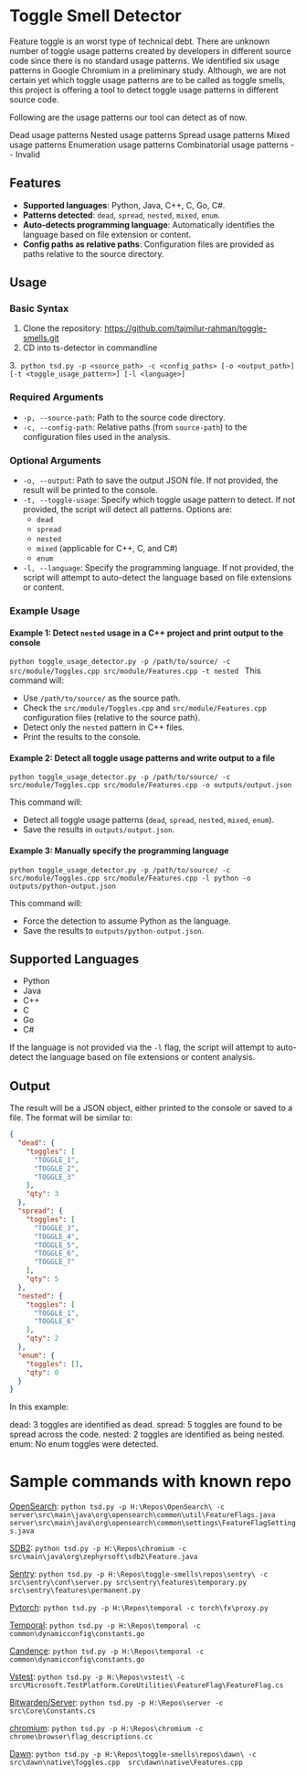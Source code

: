 # Toggle Smell Detector
Feature toggle is an worst type of technical debt. There are unknown number of toggle usage patterns created by developers in different source code since there is no standard usage patterns. We identified six usage patterns in Google Chromium in a preliminary study. Although, we are not certain yet which toggle usage patterns are to be called as toggle smells, this project is offering a tool to detect toggle usage patterns in different source code.

Following are the usage patterns our tool can detect as of now.

Dead usage patterns
Nested usage patterns
Spread usage patterns
Mixed usage patterns
Enumeration usage patterns
Combinatorial usage patterns -- Invalid


## Features

- **Supported languages**: Python, Java, C++, C, Go, C#.
- **Patterns detected**: `dead`, `spread`, `nested`, `mixed`, `enum`.
- **Auto-detects programming language**: Automatically identifies the language based on file extension or content.
- **Config paths as relative paths**: Configuration files are provided as paths relative to the source directory.

## Usage

### Basic Syntax
1. Clone the repository:
https://github.com/tajmilur-rahman/toggle-smells.git
2. CD into ts-detector in commandline

3.`` 
python tsd.py -p <source_path> -c <config_paths> [-o <output_path>] [-t <toggle_usage_pattern>] [-l <language>]
``

### Required Arguments

- `-p, --source-path`: Path to the source code directory.
- `-c, --config-path`: Relative paths (from `source-path`) to the configuration files used in the analysis.

### Optional Arguments

- `-o, --output`: Path to save the output JSON file. If not provided, the result will be printed to the console.
- `-t, --toggle-usage`: Specify which toggle usage pattern to detect. If not provided, the script will detect all patterns. Options are:
  - `dead`
  - `spread`
  - `nested`
  - `mixed` (applicable for C++, C, and C#)
  - `enum`
- `-l, --language`: Specify the programming language. If not provided, the script will attempt to auto-detect the language based on file extensions or content.

### Example Usage

#### Example 1: Detect `nested` usage in a C++ project and print output to the console

`python toggle_usage_detector.py -p /path/to/source/ -c src/module/Toggles.cpp src/module/Features.cpp -t nested
`
This command will:
- Use `/path/to/source/` as the source path.
- Check the `src/module/Toggles.cpp` and `src/module/Features.cpp` configuration files (relative to the source path).
- Detect only the `nested` pattern in C++ files.
- Print the results to the console.

#### Example 2: Detect all toggle usage patterns and write output to a file

`python toggle_usage_detector.py -p /path/to/source/ -c src/module/Toggles.cpp src/module/Features.cpp -o outputs/output.json
`

This command will:
- Detect all toggle usage patterns (`dead`, `spread`, `nested`, `mixed`, `enum`).
- Save the results in `outputs/output.json`.

#### Example 3: Manually specify the programming language

`python toggle_usage_detector.py -p /path/to/source/ -c src/module/Toggles.cpp src/module/Features.cpp -l python -o outputs/python-output.json
`

This command will:
- Force the detection to assume Python as the language.
- Save the results to `outputs/python-output.json`.

## Supported Languages

- Python
- Java
- C++
- C
- Go
- C#

If the language is not provided via the `-l` flag, the script will attempt to auto-detect the language based on file extensions or content analysis.

## Output

The result will be a JSON object, either printed to the console or saved to a file. The format will be similar to:

```json
{
  "dead": {
    "toggles": [
      "TOGGLE_1",
      "TOGGLE_2",
      "TOGGLE_3"
    ],
    "qty": 3
  },
  "spread": {
    "toggles": [
      "TOGGLE_3",
      "TOGGLE_4",
      "TOGGLE_5",
      "TOGGLE_6",
      "TOGGLE_7"
    ],
    "qty": 5
  },
  "nested": {
    "toggles": [
      "TOGGLE_1",
      "TOGGLE_6"
    ],
    "qty": 2
  },
  "enum": {
    "toggles": [],
    "qty": 0
  }
}
```
In this example:

dead: 3 toggles are identified as dead.
spread: 5 toggles are found to be spread across the code.
nested: 2 toggles are identified as being nested.
enum: No enum toggles were detected.


# Sample commands with known repo

[OpenSearch](https://github.com/opensearch-project/OpenSearch): `python tsd.py -p H:\Repos\OpenSearch\ -c server\src\main\java\org\opensearch\common\util\FeatureFlags.java server\src\main\java\org\opensearch\common\settings\FeatureFlagSettings.java`

[SDB2](https://github.com/mathisdt/sdb2/tree/master): `python tsd.py -p H:\Repos\chromium -c src\main\java\org\zephyrsoft\sdb2\Feature.java`

[Sentry](https://github.com/getsentry/sentry): `python tsd.py -p H:\Repos\toggle-smells\repos\sentry\ -c src\sentry\conf\server.py src\sentry\features\temporary.py src\sentry\features\permanent.py`

[Pytorch](https://github.com/pytorch/pytorch): `python tsd.py -p H:\Repos\temporal -c torch\fx\proxy.py `

[Temporal](https://github.com/temporalio/temporal): `python tsd.py -p H:\Repos\temporal -c common\dynamicconfig\constants.go `

[Candence](https://github.com/uber/cadence): `python tsd.py -p H:\Repos\temporal -c common\dynamicconfig\constants.go `

[Vstest](https://github.com/microsoft/vstest): `python tsd.py -p H:\Repos\vstest\ -c src\Microsoft.TestPlatform.CoreUtilities\FeatureFlag\FeatureFlag.cs`

[Bitwarden/Server](https://github.com/bitwarden/server): `python tsd.py -p H:\Repos\server -c src\Core\Constants.cs `

[chromium](https://github.com/chromium/chromium): `python tsd.py -p H:\Repos\chromium -c chrome\browser\flag_descriptions.cc `

[Dawn](https://github.com/google/dawn): `python tsd.py -p H:\Repos\toggle-smells\repos\dawn\ -c src\dawn\native\Toggles.cpp  src\dawn\native\Features.cpp`